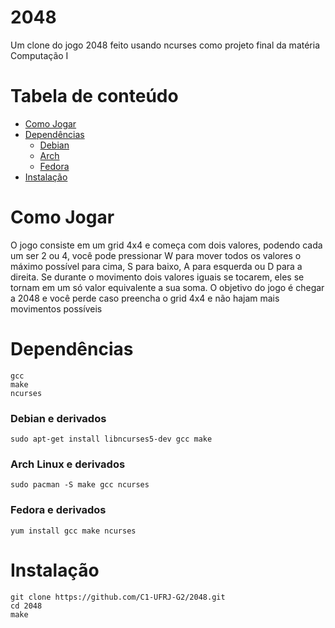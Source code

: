 # 2048
Um clone do jogo 2048 feito usando ncurses como projeto final da matéria Computação I

# Tabela de conteúdo

- [Como Jogar](#como-jogar)
- [Dependências](#dependências)
  - [Debian](#debian-e-derivados)
  - [Arch](#arch-linux-e-derivados)
  - [Fedora](#fedora-e-derivados)
- [Instalação](#instalação)

# Como Jogar

O jogo consiste em um grid 4x4 e começa com dois valores, podendo cada um ser 2 ou 4, você pode pressionar W para mover todos os valores o máximo possível para cima, S para baixo, A para esquerda ou D para a direita. Se durante o movimento dois valores iguais se tocarem, eles se tornam em um só valor equivalente a sua soma. O objetivo do jogo é chegar a 2048 e você perde caso preencha o grid 4x4 e não hajam mais movimentos possíveis

# Dependências
```
gcc
make
ncurses
```
### Debian e derivados

`sudo apt-get install libncurses5-dev gcc make`

### Arch Linux e derivados
`sudo pacman -S make gcc ncurses`

### Fedora e derivados
 `yum install gcc make ncurses`

# Instalação
```
git clone https://github.com/C1-UFRJ-G2/2048.git
cd 2048
make
```
